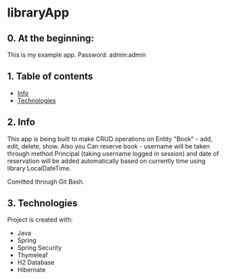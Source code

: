 # libraryApp
## 0. At the beginning:

This is my example app.
Password: admin:admin

## 1. Table of contents
* [Info](#2-info)
* [Technologies](#3-technologies)

## 2. Info

This app is being built to make CRUD operations on Entity "Book" - add, edit, delete, show. Also you Can reserve book - username will be taken through method Principal (taking username logged in session) and date of reservation will be added automatically based on currently time using library LocalDateTime.

Comitted through Git Bash.

## 3. Technologies
Project is created with:
* Java
* Spring
* Spring Security
* Thymeleaf
* H2 Database
* Hibernate

